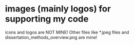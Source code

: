 # images (mainly logos) for supporting my code
icons and logos are NOT MINE!
Other files like *.jpeg files and dissertation_methods_overview.png are mine!
